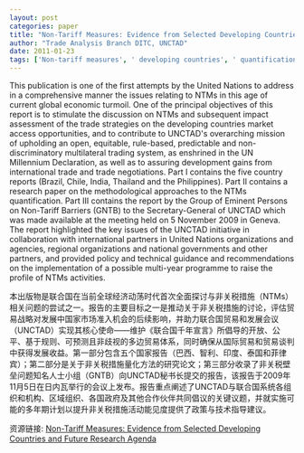 ```yaml
---
layout: post
categories: paper
title: "Non-Tariff Measures: Evidence from Selected Developing Countries and Future Research Agenda"
author: "Trade Analysis Branch DITC, UNCTAD"
date: 2011-01-23
tags: ['Non-tariff measures', ' developing countries', ' quantification', ' UNCTAD']
---
```


This publication is one of the first attempts by the United Nations to address in a comprehensive manner the issues relating to NTMs in this age of current global economic turmoil. One of the principal objectives of this report is to stimulate the discussion on NTMs and subsequent impact assessment of the trade strategies on the developing countries market access opportunities, and to contribute to UNCTAD's overarching mission of upholding an open, equitable, rule-based, predictable and non-discriminatory multilateral trading system, as enshrined in the UN Millennium Declaration, as well as to assuring development gains from international trade and trade negotiations. Part I contains the five country reports (Brazil, Chile, India, Thailand and the Philippines). Part II contains a research paper on the methodological approaches to the NTMs quantification. Part III contains the report by the Group of Eminent Persons on Non-Tariff Barriers (GNTB) to the Secretary-General of UNCTAD which was made available at the meeting held on 5 November 2009 in Geneva. The report highlighted the key issues of the UNCTAD initiative in collaboration with international partners in United Nations organizations and agencies, regional organizations and national governments and other partners, and provided policy and technical guidance and recommendations on the implementation of a possible multi-year programme to raise the profile of NTMs activities.

本出版物是联合国在当前全球经济动荡时代首次全面探讨与非关税措施（NTMs）相关问题的尝试之一。报告的主要目标之一是推动关于非关税措施的讨论，评估贸易战略对发展中国家市场准入机会的后续影响，并助力联合国贸易和发展会议（UNCTAD）实现其核心使命——维护《联合国千年宣言》所倡导的开放、公平、基于规则、可预测且非歧视的多边贸易体系，同时确保从国际贸易和贸易谈判中获得发展收益。第一部分包含五个国家报告（巴西、智利、印度、泰国和菲律宾）；第二部分是关于非关税措施量化方法的研究论文；第三部分收录了非关税壁垒问题知名人士小组（GNTB）向UNCTAD秘书长提交的报告，该报告于2009年11月5日在日内瓦举行的会议上发布。报告重点阐述了UNCTAD与联合国系统各组织和机构、区域组织、各国政府及其他合作伙伴共同倡议的关键议题，并就实施可能的多年期计划以提升非关税措施活动能见度提供了政策与技术指导建议。

资源链接: [Non-Tariff Measures: Evidence from Selected Developing Countries and Future Research Agenda](https://papers.ssrn.com/sol3/papers.cfm?abstract_id=1744076)

